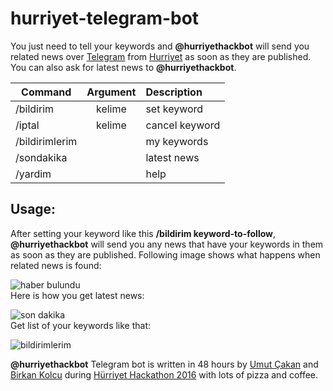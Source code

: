 # hurriyet-telegram-bot
You just need to tell your keywords and **@hurriyethackbot** will send you related news over [Telegram](http://telegram.org) from [Hurriyet](http://www.hurriyet.com.tr/) as soon as they are published. You can also ask for latest news to **@hurriyethackbot**.

| Command         | Argument      | Description       |
| -------------   |:-------------:|:-------------  |
| /bildirim       | kelime        | set keyword     |
| /iptal          | kelime        | cancel keyword  |
| /bildirimlerim  |               | my keywords     |
| /sondakika      |               | latest news     |
| /yardim         |               | help            |

## Usage:
After setting your keyword like this **/bildirim keyword-to-follow**, **@hurriyethackbot** will send you any news that have your keywords in them as soon as they are published. Following image shows what happens when related news is found:

![haber bulundu](https://s3.amazonaws.com/poly-screenshots.angel.co/Project/ca/439574/f056bf01be451fe2e4044e13d9094a37-original.PNG)   
Here is how you get latest news:

![son dakika](https://s3.amazonaws.com/poly-screenshots.angel.co/Project/ca/439574/cd32f2174799c2857b5da2e9c580895b-original.PNG)  
Get list of your keywords like that:

![bildirimlerim](https://s3.amazonaws.com/poly-screenshots.angel.co/Project/ca/439574/76d496f72fd61d5805f214ada0baa221-original.PNG)  

**@hurriyethackbot** Telegram bot is written in 48 hours by [Umut Çakan](https://tr.linkedin.com/in/umut-%C3%A7akan-0a2a7312a) and [Birkan Kolcu](http://birkankolcu.com) during [Hürriyet Hackathon 2016](https://houseofapps.com/hackathon2016/) with lots of pizza and coffee.
